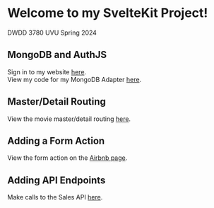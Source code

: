 # Welcome to my SvelteKit Project!

DWDD 3780 UVU Spring 2024

## MongoDB and AuthJS

Sign in to my website [here](https://full-stack-sveltekit.vercel.app/).  
View my code for my MongoDB Adapter [here](https://github.com/allison-baker/full-stack-sveltekit/blob/main/src/lib/mongodb/mongodb.client.ts).

## Master/Detail Routing

View the movie master/detail routing [here](https://full-stack-sveltekit.vercel.app/movies).

## Adding a Form Action

View the form action on the [Airbnb page](https://full-stack-sveltekit.vercel.app/airbnb).

## Adding API Endpoints

Make calls to the Sales API [here](https://full-stack-sveltekit.vercel.app/sales).
